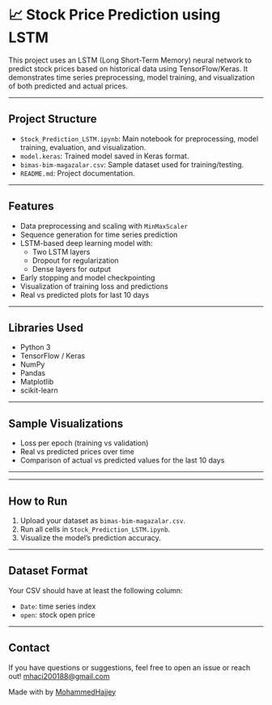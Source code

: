 # 📈 Stock Price Prediction using LSTM

This project uses an LSTM (Long Short-Term Memory) neural network to predict stock prices based on historical data using TensorFlow/Keras. It demonstrates time series preprocessing, model training, and visualization of both predicted and actual prices.

---

## Project Structure

- `Stock_Prediction_LSTM.ipynb`: Main notebook for preprocessing, model training, evaluation, and visualization.
- `model.keras`: Trained model saved in Keras format.
- `bimas-bim-magazalar.csv`: Sample dataset used for training/testing.
- `README.md`: Project documentation.

---

## Features

- Data preprocessing and scaling with `MinMaxScaler`
- Sequence generation for time series prediction
- LSTM-based deep learning model with:
  - Two LSTM layers
  - Dropout for regularization
  - Dense layers for output
- Early stopping and model checkpointing
- Visualization of training loss and predictions
- Real vs predicted plots for last 10 days

---

## Libraries Used

- Python 3
- TensorFlow / Keras
- NumPy
- Pandas
- Matplotlib
- scikit-learn

---

## Sample Visualizations

-  Loss per epoch (training vs validation)
-  Real vs predicted prices over time
-  Comparison of actual vs predicted values for the last 10 days

---
---

##  How to Run

1. Upload your dataset as `bimas-bim-magazalar.csv`.
2. Run all cells in `Stock_Prediction_LSTM.ipynb`.
3. Visualize the model’s prediction accuracy.

---

##  Dataset Format

Your CSV should have at least the following column:
- `Date`: time series index
- `open`: stock open price

---

##  Contact

If you have questions or suggestions, feel free to open an issue or reach out!
mhaci200188@gmail.com

Made with by [MohammedHajjey](https://github.com/MohammedHajjey)
 


